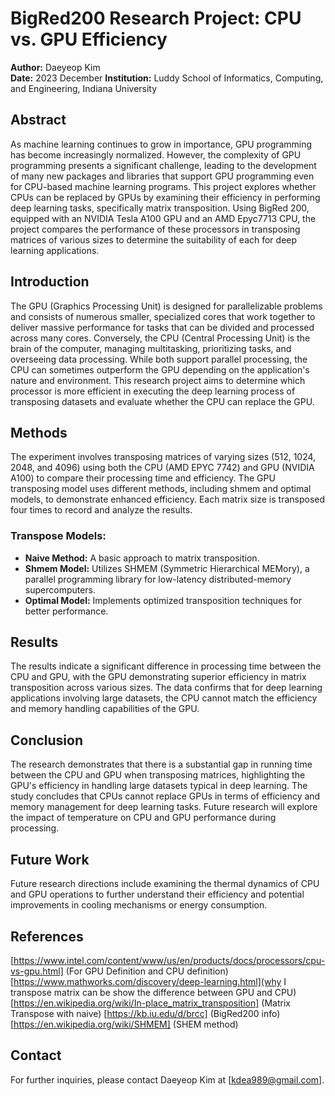 # BigRed200 Research Project: CPU vs. GPU Efficiency

**Author:** Daeyeop Kim  
**Date:** 2023 December 
**Institution:** Luddy School of Informatics, Computing, and Engineering, Indiana University

## Abstract

As machine learning continues to grow in importance, GPU programming has become increasingly normalized. However, the complexity of GPU programming presents a significant challenge, leading to the development of many new packages and libraries that support GPU programming even for CPU-based machine learning programs. This project explores whether CPUs can be replaced by GPUs by examining their efficiency in performing deep learning tasks, specifically matrix transposition. Using BigRed 200, equipped with an NVIDIA Tesla A100 GPU and an AMD Epyc7713 CPU, the project compares the performance of these processors in transposing matrices of various sizes to determine the suitability of each for deep learning applications.

## Introduction

The GPU (Graphics Processing Unit) is designed for parallelizable problems and consists of numerous smaller, specialized cores that work together to deliver massive performance for tasks that can be divided and processed across many cores. Conversely, the CPU (Central Processing Unit) is the brain of the computer, managing multitasking, prioritizing tasks, and overseeing data processing. While both support parallel processing, the CPU can sometimes outperform the GPU depending on the application's nature and environment. This research project aims to determine which processor is more efficient in executing the deep learning process of transposing datasets and evaluate whether the CPU can replace the GPU.

## Methods

The experiment involves transposing matrices of varying sizes (512, 1024, 2048, and 4096) using both the CPU (AMD EPYC 7742) and GPU (NVIDIA A100) to compare their processing time and efficiency. The GPU transposing model uses different methods, including shmem and optimal models, to demonstrate enhanced efficiency. Each matrix size is transposed four times to record and analyze the results.

### Transpose Models:
- **Naive Method:** A basic approach to matrix transposition.
- **Shmem Model:** Utilizes SHMEM (Symmetric Hierarchical MEMory), a parallel programming library for low-latency distributed-memory supercomputers.
- **Optimal Model:** Implements optimized transposition techniques for better performance.

## Results

The results indicate a significant difference in processing time between the CPU and GPU, with the GPU demonstrating superior efficiency in matrix transposition across various sizes. The data confirms that for deep learning applications involving large datasets, the CPU cannot match the efficiency and memory handling capabilities of the GPU.

## Conclusion

The research demonstrates that there is a substantial gap in running time between the CPU and GPU when transposing matrices, highlighting the GPU's efficiency in handling large datasets typical in deep learning. The study concludes that CPUs cannot replace GPUs in terms of efficiency and memory management for deep learning tasks. Future research will explore the impact of temperature on CPU and GPU performance during processing.

## Future Work

Future research directions include examining the thermal dynamics of CPU and GPU operations to further understand their efficiency and potential improvements in cooling mechanisms or energy consumption.

## References

[https://www.intel.com/content/www/us/en/products/docs/processors/cpu-vs-gpu.html] (For GPU Definition and CPU definition)
[https://www.mathworks.com/discovery/deep-learning.html](why I transpose matrix can be show the difference between GPU and CPU)
[https://en.wikipedia.org/wiki/In-place_matrix_transposition] (Matrix Transpose with naive)
[https://kb.iu.edu/d/brcc] (BigRed200 info)
[https://en.wikipedia.org/wiki/SHMEM] (SHEM method)




## Contact

For further inquiries, please contact Daeyeop Kim at [kdea989@gmail.com].
